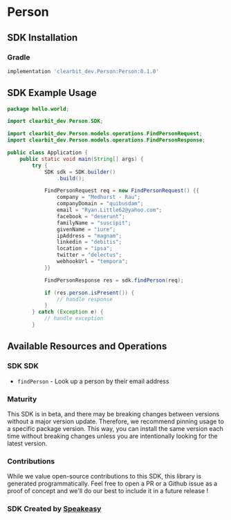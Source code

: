 # Person

<!-- Start SDK Installation -->
## SDK Installation

### Gradle

```groovy
implementation 'clearbit_dev.Person:Person:0.1.0'
```
<!-- End SDK Installation -->

## SDK Example Usage
<!-- Start SDK Example Usage -->
```java
package hello.world;

import clearbit_dev.Person.SDK;

import clearbit_dev.Person.models.operations.FindPersonRequest;
import clearbit_dev.Person.models.operations.FindPersonResponse;

public class Application {
    public static void main(String[] args) {
        try {
            SDK sdk = SDK.builder()
                .build();

            FindPersonRequest req = new FindPersonRequest() {{
                company = "Medhurst - Rau";
                companyDomain = "quibusdam";
                email = "Ryan.Little62@yahoo.com";
                facebook = "deserunt";
                familyName = "suscipit";
                givenName = "iure";
                ipAddress = "magnam";
                linkedin = "debitis";
                location = "ipsa";
                twitter = "delectus";
                webhookUrl = "tempora";
            }}            

            FindPersonResponse res = sdk.findPerson(req);

            if (res.person.isPresent()) {
                // handle response
            }
        } catch (Exception e) {
            // handle exception
        }
```
<!-- End SDK Example Usage -->

<!-- Start SDK Available Operations -->
## Available Resources and Operations

### SDK SDK

* `findPerson` - Look up a person by their email address
<!-- End SDK Available Operations -->

### Maturity

This SDK is in beta, and there may be breaking changes between versions without a major version update. Therefore, we recommend pinning usage 
to a specific package version. This way, you can install the same version each time without breaking changes unless you are intentionally 
looking for the latest version.

### Contributions

While we value open-source contributions to this SDK, this library is generated programmatically. 
Feel free to open a PR or a Github issue as a proof of concept and we'll do our best to include it in a future release !

### SDK Created by [Speakeasy](https://docs.speakeasyapi.dev/docs/using-speakeasy/client-sdks)
